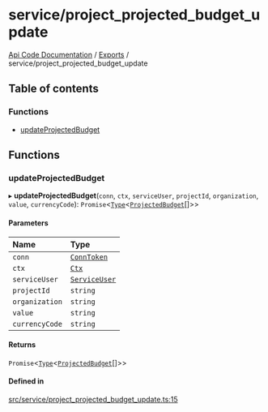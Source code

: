 # service/project\_projected\_budget\_update
 
[Api Code Documentation](../README.md) / [Exports](../modules.md) / service/project\_projected\_budget\_update

## Table of contents

### Functions

- [updateProjectedBudget](service_project_projected_budget_update.md#updateprojectedbudget)

## Functions

### updateProjectedBudget

▸ **updateProjectedBudget**(`conn`, `ctx`, `serviceUser`, `projectId`, `organization`, `value`, `currencyCode`): `Promise`<[`Type`](result.md#type)<[`ProjectedBudget`](../interfaces/service_domain_workflow_projected_budget.ProjectedBudget.md)[]\>\>

#### Parameters

| Name | Type |
| :------ | :------ |
| `conn` | [`ConnToken`](service_conn.md#conntoken) |
| `ctx` | [`Ctx`](../interfaces/lib_ctx.Ctx.md) |
| `serviceUser` | [`ServiceUser`](../interfaces/service_domain_organization_service_user.ServiceUser.md) |
| `projectId` | `string` |
| `organization` | `string` |
| `value` | `string` |
| `currencyCode` | `string` |

#### Returns

`Promise`<[`Type`](result.md#type)<[`ProjectedBudget`](../interfaces/service_domain_workflow_projected_budget.ProjectedBudget.md)[]\>\>

#### Defined in

[src/service/project_projected_budget_update.ts:15](https://github.com/openkfw/TruBudget/blob/0804644/api/src/service/project_projected_budget_update.ts#L15)
